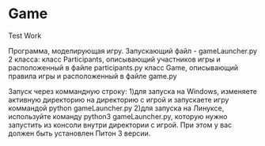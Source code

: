 # Game
Test Work

Программа, моделирующая игру.
Запускающий файл - gameLauncher.py
2 класса:
класс Participants, описывающий участников игры и расположенный в файле participants.py
класс Game, описывающий правила игры и расположенный в файле game.py

Запуск через коммандную строку:
1)для запуска на Windows, изменяете активную директорию на директорию с игрой и запускаете игру коммандой python gameLauncher.py
2)для запуска на Линуксе, используйте команду python3 gameLauncher.py, которую нужно запустить из консоли внутри директории с игрой. 
При этом у вас должен быть установлен Питон 3 версии.
